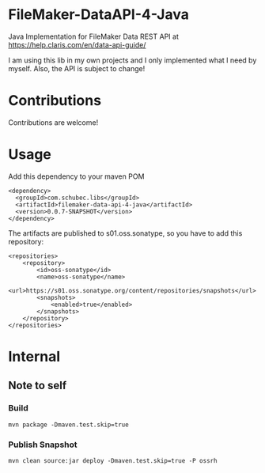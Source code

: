 # FileMaker-DataAPI-4-Java

Java Implementation for FileMaker Data REST API at https://help.claris.com/en/data-api-guide/

I am using this lib in my own projects and I only implemented what I need by myself.
Also, the API is subject to change!

# Contributions

Contributions are welcome!

# Usage

Add this dependency to your maven POM

    <dependency>
      <groupId>com.schubec.libs</groupId>
      <artifactId>filemaker-data-api-4-java</artifactId>
      <version>0.0.7-SNAPSHOT</version>
    </dependency>

The artifacts are published to s01.oss.sonatype, so you have to add this repository:

	<repositories>
    	<repository>
        	<id>oss-sonatype</id>
	        <name>oss-sonatype</name>
    	    <url>https://s01.oss.sonatype.org/content/repositories/snapshots</url>
        	<snapshots>
	            <enabled>true</enabled>
    	    </snapshots>
	    </repository>
	</repositories>


# Internal

## Note to self

### Build

    mvn package -Dmaven.test.skip=true

### Publish Snapshot

    mvn clean source:jar deploy -Dmaven.test.skip=true -P ossrh